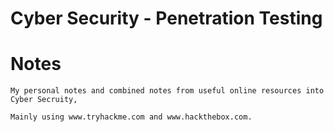 Cyber Security - Penetration Testing
====================================

# Notes
~~~
My personal notes and combined notes from useful online resources into Cyber Secruity, 

Mainly using www.tryhackme.com and www.hackthebox.com.
~~~
